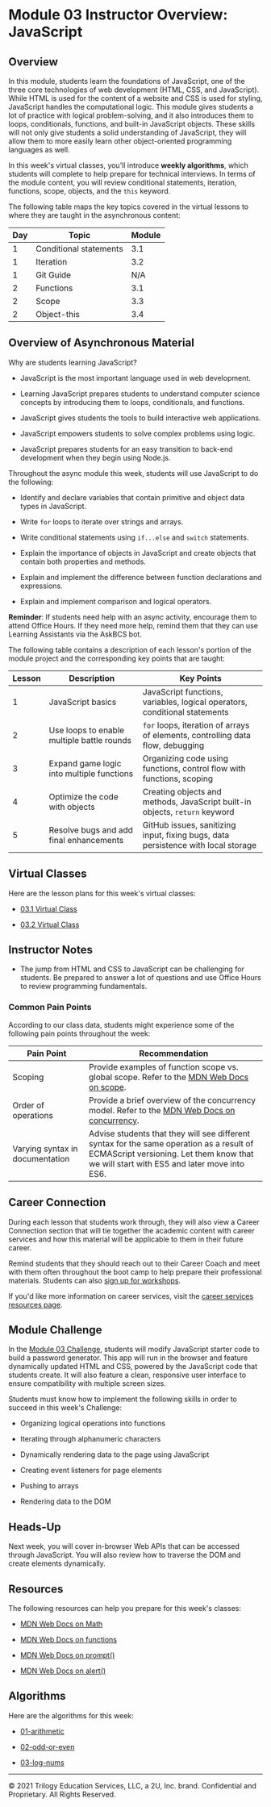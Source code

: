# Module 03 Instructor Overview: JavaScript

## Overview

In this module, students learn the foundations of JavaScript, one of the three core technologies of web development (HTML, CSS, and JavaScript). While HTML is used for the content of a website and CSS is used for styling, JavaScript handles the computational logic. This module gives students a lot of practice with logical problem-solving, and it also introduces them to loops, conditionals, functions, and built-in JavaScript objects. These skills will not only give students a solid understanding of JavaScript, they will allow them to more easily learn other object-oriented programming languages as well.

In this week's virtual classes, you'll introduce **weekly algorithms**, which students will complete to help prepare for technical interviews. In terms of the module content, you will review conditional statements, iteration, functions, scope, objects, and the `this` keyword.

The following table maps the key topics covered in the virtual lessons to where they are taught in the asynchronous content:

| Day | Topic                                 | Module    |
| --- | ------------------------------------- | --------- |
| 1   | Conditional statements                | 3.1       |
| 1   | Iteration                             | 3.2       |
| 1   | Git Guide                             | N/A       |
| 2   | Functions                             | 3.1       |
| 2   | Scope                                 | 3.3       |
| 2   | Object-this                           | 3.4       |

## Overview of Asynchronous Material

Why are students learning JavaScript?

* JavaScript is the most important language used in web development.

* Learning JavaScript prepares students to understand computer science concepts by introducing them to loops, conditionals, and functions.

* JavaScript gives students the tools to build interactive web applications.

* JavaScript empowers students to solve complex problems using logic.

* JavaScript prepares students for an easy transition to back-end development when they begin using Node.js.

Throughout the async module this week, students will use JavaScript to do the following:

* Identify and declare variables that contain primitive and object data types in JavaScript.

* Write `for` loops to iterate over strings and arrays.

* Write conditional statements using `if...else` and `switch` statements.

* Explain the importance of objects in JavaScript and create objects that contain both properties and methods.

* Explain and implement the difference between function declarations and expressions.

* Explain and implement comparison and logical operators.

**Reminder**: If students need help with an async activity, encourage them to attend Office Hours. If they need more help, remind them that they can use Learning Assistants via the AskBCS bot.

The following table contains a description of each lesson's portion of the module project and the corresponding key points that are taught:

| Lesson | Description                                | Key Points                                                                        |
| ------ | ------------------------------------------ | --------------------------------------------------------------------------------- |
| 1      | JavaScript basics                          | JavaScript functions, variables, logical operators, conditional statements        |
| 2      | Use loops to enable multiple battle rounds | `for` loops, iteration of arrays of elements, controlling data flow, debugging    |
| 3      | Expand game logic into multiple functions  | Organizing code using functions, control flow with functions, scoping             |
| 4      | Optimize the code with objects             | Creating objects and methods, JavaScript built-in objects, `return` keyword       |
| 5      | Resolve bugs and add final enhancements    | GitHub issues, sanitizing input, fixing bugs, data persistence with local storage |

## Virtual Classes

Here are the lesson plans for this week's virtual classes:

* [03.1 Virtual Class](./03.1-REQUIRED.md)

* [03.2 Virtual Class](./03.2-REQUIRED.md)

## Instructor Notes

* The jump from HTML and CSS to JavaScript can be challenging for students. Be prepared to answer a lot of questions and use Office Hours to review programming fundamentals.

### Common Pain Points

According to our class data, students might experience some of the following pain points throughout the week:

| Pain Point                        | Recommendation                                                                                                                                                                  |
| --------------------------------- | ------------------------------------------------------------------------------------------------------------------------------------------------------------------------------- |
| Scoping                           | Provide examples of function scope vs. global scope. Refer to the [MDN Web Docs on scope](https://developer.mozilla.org/en-US/docs/Glossary/Scope).                                 |
| Order of operations               | Provide a brief overview of the concurrency model. Refer to the [MDN Web Docs on concurrency](https://developer.mozilla.org/en-US/docs/Web/JavaScript/EventLoop).                    |
| Varying syntax in documentation | Advise students that they will see different syntax for the same operation as a result of ECMAScript versioning. Let them know that we will start with ES5 and later move into ES6. |

## Career Connection

During each lesson that students work through, they will also view a Career Connection section that will tie together the academic content with career services and how this material will be applicable to them in their future career.

Remind students that they should reach out to their Career Coach and meet with them often throughout the boot camp to help prepare their professional materials. Students can also [sign up for workshops](https://careernetwork.2u.com/?utm_medium=Academics&utm_source=boot_camp).

If you'd like more information on career services, visit the [career services resources page](https://careernetwork.2u.com/?utm_medium=Academics&utm_source=boot_camp).

## Module Challenge

In the [Module 03 Challenge](../../01-Class-Content/03-JavaScript/02-Challenge), students will modify JavaScript starter code to build a password generator. This app will run in the browser and feature dynamically updated HTML and CSS, powered by the JavaScript code that students create. It will also feature a clean, responsive user interface to ensure compatibility with multiple screen sizes.

Students must know how to implement the following skills in order to succeed in this week's Challenge:

* Organizing logical operations into functions

* Iterating through alphanumeric characters

* Dynamically rendering data to the page using JavaScript

* Creating event listeners for page elements

* Pushing to arrays

* Rendering data to the DOM

## Heads-Up

Next week, you will cover in-browser Web APIs that can be accessed through JavaScript. You will also review how to traverse the DOM and create elements dynamically.

## Resources

The following resources can help you prepare for this week's classes:

* [MDN Web Docs on Math](https://developer.mozilla.org/en-US/docs/Web/JavaScript/Reference/Global_Objects/Math)

* [MDN Web Docs on functions](https://developer.mozilla.org/en-US/docs/Web/JavaScript/Guide/Functions)

* [MDN Web Docs on prompt()](https://developer.mozilla.org/en-US/docs/Web/API/Window/prompt)

* [MDN Web Docs on alert()](https://developer.mozilla.org/en-US/docs/Web/API/Window/alert)

## Algorithms

Here are the algorithms for this week:

* [01-arithmetic](../../01-Class-Content/03-JavaScript/03-Algorithms/01-arithmetic)

* [02-odd-or-even](../../01-Class-Content/03-JavaScript/03-Algorithms/02-odd-or-even)

* [03-log-nums](../../01-Class-Content/03-JavaScript/03-Algorithms/03-log-nums)

---
© 2021 Trilogy Education Services, LLC, a 2U, Inc. brand. Confidential and Proprietary. All Rights Reserved.
